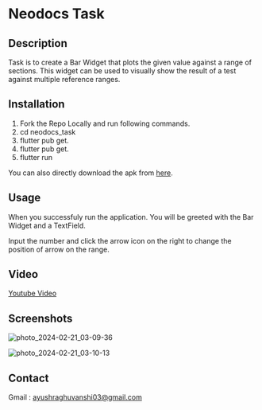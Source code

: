 # Neodocs Task

## Description

Task is to create a Bar Widget that plots the given value against a range of sections.
This widget can be used to visually show the result of a test against multiple reference ranges.

## Installation


  <ol>
    <li>Fork the Repo Locally and run following commands.</li>
    <li>cd neodocs_task</li>
    <li>flutter pub get.</li>
    <li>flutter pub get.</li>
    <li>flutter run</li>    
  </ol>

You can also directly download the apk from <a href = 'https://drive.google.com/file/d/14ElkzqhBpXjnYQ6fclJW3Ipfi5A7UaoS/view?usp=sharing'> here</a>.

## Usage
When you successfuly run the application. You will be greeted with the Bar Widget and a TextField. 

Input the number and click the arrow icon on the right to change the position of arrow on the range.

## Video
<a href="https://youtube.com/shorts/5VKqlRUuPrA?feature=share">Youtube Video</a> 

## Screenshots
![photo_2024-02-21_03-09-36](https://github.com/AyushRaghuvanshi/neodocs_task/assets/62144720/37f7a828-557e-4191-8517-0979d599a72a)

![photo_2024-02-21_03-10-13](https://github.com/AyushRaghuvanshi/neodocs_task/assets/62144720/5dd728c9-c886-4dd0-a755-52592d00cc7f)

## Contact

Gmail : <a href="mailto:ayushraghuvanshi03@gmail.com">ayushraghuvanshi03@gmail.com</a>
